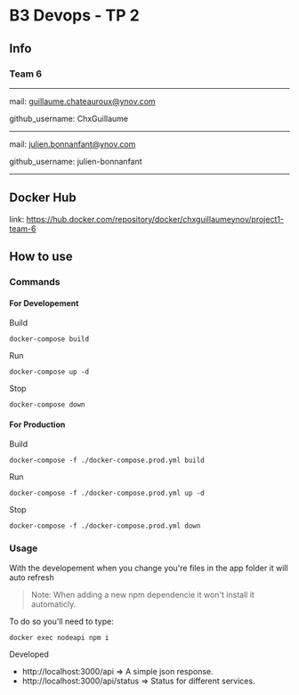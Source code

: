 # B3 Devops - TP 2

## Info

### Team 6

---

mail: guillaume.chateauroux@ynov.com

github_username: ChxGuillaume

---

mail: julien.bonnanfant@ynov.com

github_username: julien-bonnanfant

---

## Docker Hub

link: https://hub.docker.com/repository/docker/chxguillaumeynov/project1-team-6

## How to use

### Commands

#### For Developement

Build

```shell
docker-compose build
```

Run

```shell
docker-compose up -d
```

Stop

```shell
docker-compose down
```



#### For Production

Build

```shell
docker-compose -f ./docker-compose.prod.yml build
```

Run

```shell
docker-compose -f ./docker-compose.prod.yml up -d
```

Stop

```shell
docker-compose -f ./docker-compose.prod.yml down
```



### Usage

With the developement when you change you're files in the app folder it will auto refresh

> Note: When adding a new npm dependencie it won't install it automaticly.

To do so you'll need to type:

```shell
docker exec nodeapi npm i
```



Developed 

- http://localhost:3000/api                 =>  A simple json response.
- http://localhost:3000/api/status    =>  Status for different services.
